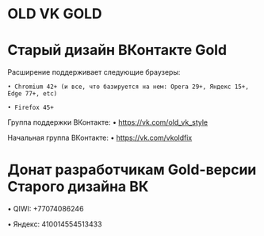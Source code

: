 # OLD VK GOLD
   # Старый дизайн ВКонтакте Gold 
   
   Расширение поддерживает следующие браузеры:
   
  	• Chromium 42+ (и все, что базируется на нем: Opera 29+, Яндекс 15+, Edge 77+, etc)
   
 	• Firefox 45+

  Группа поддержки ВКонтакте: 
  • https://vk.com/old_vk_style
  
  Начальная группа ВКонтакте: 
  • https://vk.com/vkoldfix
  
# Донат разработчикам Gold-версии Старого дизайна ВК

 • QIWI: +77074086246

 • Яндекс: 410014554513433
